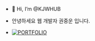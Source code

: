 - 👋 Hi, I’m @KJWHUB
- 안녕하세요 웹 개발자 권중운 입니다.

- <a href="https://portfolio-kjwhub.vercel.app/" target="_blank">![PORTFOLIO](https://img.shields.io/badge/PORTFOLIO-1572B6.svg?&style=for-the-badge&logo=PORTFOLIO&logoColor=fff)</a>

<!---
KJWHUB/KJWHUB is a ✨ special ✨ repository because its `README.md` (this file) appears on your GitHub profile.
You can click the Preview link to take a look at your changes.
--->
